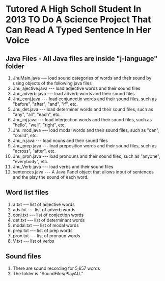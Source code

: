 # Tutored A High Scholl Student In 2013 TO Do A Science Project That Can Read A Typed Sentence In Her Voice

## Java Files - All Java files are inside "j-language" folder
1. JhuMain.java      --- load sound categories of words and their sound by using objects of the following java files
2. Jhu_ajective.java --- load adjective words and their sound files
3. Jhu_adverb.java   --- load adverb words and their sound files
4. Jhu_conj.java     --- load conjunectio  words and their sound files, such as "before", "after", "and", "if", etc.
5. Jhu_det.java      --- load determiner words and their sound files, such as "any", "all", "each", etc.
6. Jhu_inj.java      --- load interjection  words and their sound files, such as "hello", "well", "right", etc.
7. Jhu_mod.java      --- load modal words and their sound files, such as "can", "could", etc.
8. Jhu_n.java        --- load nouns and their sound files
9. Jhu_prep.java     --- load preposition words and their sound files, such as "across", "after", etc.
10. Jhu_pron.java    --- load pronouns and their sound files, such as "anyone", "everybody", etc.
11. Jhu_Verb.java    --- load verbs and their sound files
12. sentences.java   --- A Java Panel object that allows input of sentences and the play the sound of each word.

## Word list files
1. a.txt      --- list of adjective words
2. adv.txt    --- list of adverb words
3. conj.txt   --- list of conjection words
4. det.txt    --- list of determinant words
5. modal.txt  --- list of modal words
6. prep.txt   --- list of prep words
7. pron.txt   --- list of pronoun words
8. V.txt      --- list of verbs

## Sound files
1. There are sound recording for 5,657 words
2. The folder is "SoundFiles/PlayALL"





